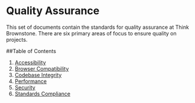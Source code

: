 # Quality Assurance

This set of documents contain the standards for quality assurance at Think Brownstone. There are six primary areas of focus to ensure quality on projects.

##Table of Contents

  1. [Accessibility](qa-accessibility.md)
  1. [Browser Compatibility](qa-browser-compatibility.md)
  1. [Codebase Integrity](qa-codebase-integrity.md)
  1. [Performance](qa-performance.md)
  1. [Security](qa-security.md)
  1. [Standards Compliance](qa-standards-compliance.md)